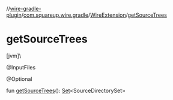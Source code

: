 //[wire-gradle-plugin](../../../index.md)/[com.squareup.wire.gradle](../index.md)/[WireExtension](index.md)/[getSourceTrees](get-source-trees.md)

# getSourceTrees

[jvm]\

@InputFiles

@Optional

fun [getSourceTrees](get-source-trees.md)(): [Set](https://kotlinlang.org/api/latest/jvm/stdlib/kotlin.collections/-set/index.html)&lt;SourceDirectorySet&gt;
